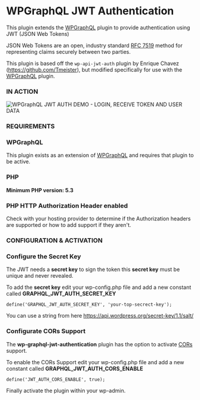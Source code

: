 # WPGraphQL JWT Authentication

This plugin extends the <a href="https://github.com/wp-graphql/wp-graphql" target="_blank">WPGraphQL</a> plugin to provide authentication using JWT (JSON Web Tokens)

JSON Web Tokens are an open, industry standard [RFC 7519](https://tools.ietf.org/html/rfc7519) method for representing claims securely between two parties.

This plugin is based off the `wp-api-jwt-auth` plugin by Enrique Chavez (https://github.com/Tmeister), but modified specifically for use with the <a href="https://github.com/wp-graphql/wp-graphql" target="_blank">WPGraphQL</a> plugin.

### IN ACTION

![WPGraphQL JWT AUTH DEMO - LOGIN, RECEIVE TOKEN AND USER DATA](https://github.com/wp-graphql/wp-graphql-jwt-authentication/blob/master/wpgraphql-auth.gif?raw=true "LOGIN, RECEIVE TOKEN AND USER DATA")

### REQUIREMENTS

### WPGraphQL

This plugin exists as an extension of <a href="https://github.com/wp-graphql/wp-graphql" target="_blank">WPGraphQL</a> and requires that plugin to be active.

### PHP

**Minimum PHP version: 5.3**

### PHP HTTP Authorization Header enabled

Check with your hosting provider to determine if the Authorization headers are supported or how to add support if they aren't.

### CONFIGURATION & ACTIVATION
### Configure the Secret Key

The JWT needs a **secret key** to sign the token this **secret key** must be unique and never revealed.

To add the **secret key** edit your wp-config.php file and add a new constant called **GRAPHQL_JWT_AUTH_SECRET_KEY**

`
define('GRAPHQL_JWT_AUTH_SECRET_KEY', 'your-top-secrect-key');
`

You can use a string from here https://api.wordpress.org/secret-key/1.1/salt/

### Configurate CORs Support

The **wp-graphql-jwt-authentication** plugin has the option to activate [CORs](https://en.wikipedia.org/wiki/Cross-origin_resource_sharing) support.

To enable the CORs Support edit your wp-config.php file and add a new constant called **GRAPHQL_JWT_AUTH_CORS_ENABLE**

`
define('JWT_AUTH_CORS_ENABLE', true);
`

Finally activate the plugin within your wp-admin.

